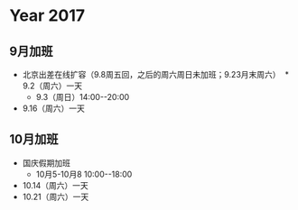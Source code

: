 

# Year 2017

## 9月加班
- 北京出差在线扩容（9.8周五回，之后的周六周日未加班；9.23月末周六）
  * 9.2（周六）一天
  * 9.3（周日）14:00--20:00
- 9.16（周六）一天

## 10月加班
- 国庆假期加班 
  * 10月5-10月8 10:00--18:00
- 10.14（周六）一天
- 10.21（周六）一天

